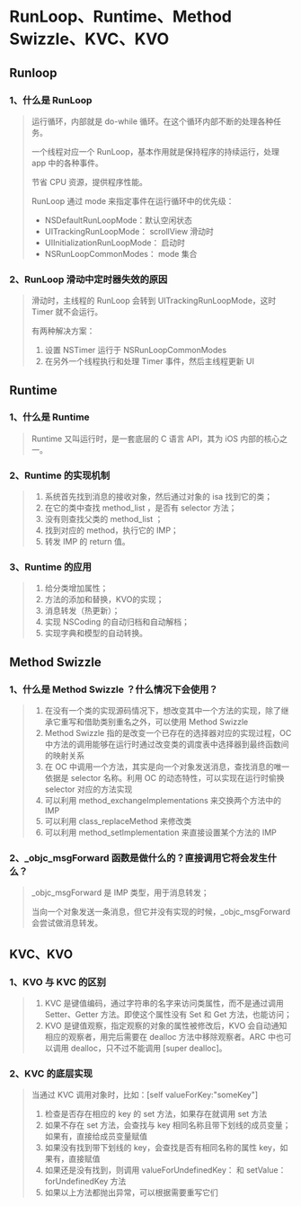 # RunLoop、Runtime、Method Swizzle、KVC、KVO

## Runloop

### 1、什么是 RunLoop

> 运行循环，内部就是 do-while 循环。在这个循环内部不断的处理各种任务。
>
> 一个线程对应一个 RunLoop，基本作用就是保持程序的持续运行，处理 app 中的各种事件。
>
> 节省 CPU 资源，提供程序性能。
>
> 
>
> RunLoop 通过 mode 来指定事件在运行循环中的优先级：
>
> * NSDefaultRunLoopMode：默认空闲状态
> * UITrackingRunLoopMode： scrollView 滑动时
> * UIInitializationRunLoopMode： 启动时
> * NSRunLoopCommonModes： mode 集合

### 2、RunLoop 滑动中定时器失效的原因

> 滑动时，主线程的 RunLoop 会转到 UITrackingRunLoopMode，这时 Timer 就不会运行。
>
> 有两种解决方案：
>
> 1. 设置 NSTimer 运行于 NSRunLoopCommonModes
> 2. 在另外一个线程执行和处理 Timer 事件，然后主线程更新 UI

## Runtime

### 1、什么是 Runtime

> Runtime 又叫运行时，是一套底层的 C 语言 API，其为 iOS 内部的核心之一。

### 2、Runtime 的实现机制

> 1. 系统首先找到消息的接收对象，然后通过对象的 isa 找到它的类；
> 2. 在它的类中查找 method_list ，是否有 selector 方法；
> 3. 没有则查找父类的 method_list ；
> 4. 找到对应的 method，执行它的 IMP；
> 5. 转发 IMP 的 return 值。

### 3、Runtime 的应用

> 1. 给分类增加属性；
> 2. 方法的添加和替换，KVO的实现；
> 3. 消息转发（热更新）；
> 4. 实现 NSCoding 的自动归档和自动解档；
> 5. 实现字典和模型的自动转换。

## Method Swizzle

### 1、什么是 Method Swizzle ？什么情况下会使用？

> 1. 在没有一个类的实现源码情况下，想改变其中一个方法的实现，除了继承它重写和借助类别重名之外，可以使用 Method Swizzle
> 2. Method Swizzle 指的是改变一个已存在的选择器对应的实现过程，OC 中方法的调用能够在运行时通过改变类的调度表中选择器到最终函数间的映射关系
> 3. 在 OC 中调用一个方法，其实是向一个对象发送消息，查找消息的唯一依据是 selector 名称。利用 OC 的动态特性，可以实现在运行时偷换 selector 对应的方法实现
> 4. 可以利用 method_exchangeImplementations 来交换两个方法中的 IMP
> 5. 可以利用 class_replaceMethod 来修改类
> 6. 可以利用 method_setImplementation 来直接设置某个方法的 IMP

### 2、_objc_msgForward 函数是做什么的？直接调用它将会发生什么？

> _objc_msgForward 是 IMP 类型，用于消息转发；
>
> 当向一个对象发送一条消息，但它并没有实现的时候，_objc_msgForward 会尝试做消息转发。

## KVC、KVO

### 1、KVO 与 KVC 的区别

> 1. KVC 是键值编码，通过字符串的名字来访问类属性，而不是通过调用 Setter、Getter 方法。即使这个属性没有 Set 和 Get 方法，也能访问；
> 2. KVO 是键值观察，指定观察的对象的属性被修改后，KVO 会自动通知相应的观察者，用完后需要在 dealloc 方法中移除观察者。ARC 中也可以调用 dealloc，只不过不能调用 [super dealloc]。

### 2、KVC 的底层实现

> 当通过 KVC 调用对象时，比如：[self valueForKey:"someKey"]
>
> 1. 检查是否存在相应的 key 的 set 方法，如果存在就调用 set 方法
> 2. 如果不存在 set 方法，会查找与 key 相同名称且带下划线的成员变量；如果有，直接给成员变量赋值
> 3. 如果没有找到带下划线的 key，会查找是否有相同名称的属性 key，如果有，直接赋值
> 4. 如果还是没有找到，则调用 valueForUndefinedKey： 和 setValue：forUndefinedKey 方法
> 5. 如果以上方法都抛出异常，可以根据需要重写它们